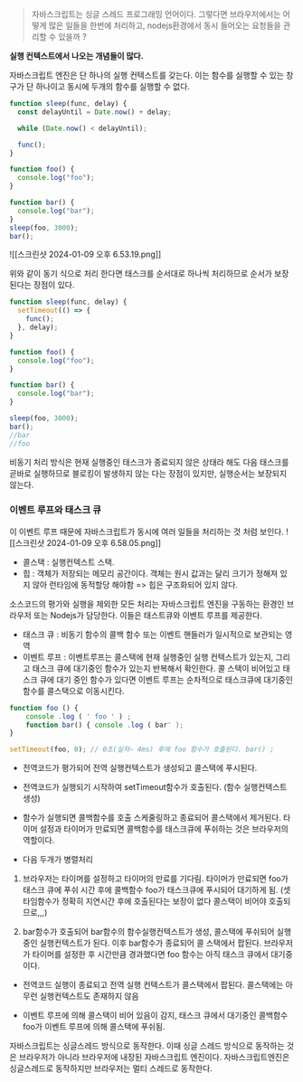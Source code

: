 > 자바스크립트는 싱글 스레드 프로그래밍 언어이다.
> 그렇다면 브라우저에서는 어떻게 많은 일들을 한번에 처리하고, nodejs환경에서 동시 들어오는 요청들을 관리할 수 있을까 ?

**실행 컨텍스트에서 나오는 개념들이 많다.**

자바스크립트 엔진은 단 하나의 실행 컨텍스트를 갖는다. 이는 함수를 실행할 수 있는 창구가 단 하나이고 동시에 두개의 함수를 실행할 수 없다.

```js
function sleep(func, delay) {
  const delayUntil = Date.now() + delay;

  while (Date.now() < delayUntil);

  func();
}

function foo() {
  console.log("foo");
}

function bar() {
  console.log("bar");
}
sleep(foo, 3000);
bar();
```

![[스크린샷 2024-01-09 오후 6.53.19.png]]

위와 같이 동기 식으로 처리 한다면 태스크를 순서대로 하나씩 처리하므로 순서가 보장된다는 장점이 있다.

```js
function sleep(func, delay) {
  setTimeout(() => {
    func();
  }, delay);
}

function foo() {
  console.log("foo");
}

function bar() {
  console.log("bar");
}

sleep(foo, 3000);
bar();
//bar
//foo
```

비동기 처리 방식은 현재 실행중인 태스크가 종료되지 않은 상태라 해도 다음 태스크를 곧바로 실행하므로 블로킹이 발생하지 않는 다는 장점이 있지만, 실행순서는 보장되지 않는다.

### 이벤트 루프와 태스크 큐

이 이벤트 루프 때문에 자바스크립트가 동시에 여러 일들을 처리하는 것 처럼 보인다.
![[스크린샷 2024-01-09 오후 6.58.05.png]]

- 콜스택 : 실행컨텍스트 스택.
- 힙 : 객체가 저장되는 메모리 공간이다. 객체는 원시 값과는 달리 크기가 정해져 있지 않아 런타임에 동적할당 해야함 => 힙은 구조화되어 있지 않다.

소스코드의 평가와 실행을 제외한 모든 처리는 자바스크립트 엔진을 구동하는 환경인 브라우저 또는 Nodejs가 담당한다.
이들은 태스트큐와 이벤트 루프를 제공한다.

- 태스크 큐 : 비동기 함수의 콜백 함수 또는 이벤트 핸들러가 일시적으로 보관되는 영역
- 이벤트 루프 : 이벤트루프는 콜스택에 현재 실행중인 실행 컨텍스트가 있는지, 그리고 태스크 큐에 대기중인 함수가 있는지 반복해서 확인한다. 콜 스택이 비어있고 태스크 큐에 대기 중인 함수가 있다면 이벤트 루프는 순차적으로 태스크큐에 대기중인 함수를 콜스택으로 이동시킨다.

```js
function foo () {
	console .log ( ' foo ' ) ;
	function bar() { console .log ( bar' );
}

setTimeout(foo, 0); // 0초(실저~ 4ms) 후에 foo 함수가 호출된다. bar() ;

```

- 전역코드가 평가되어 전역 실행컨텍스트가 생성되고 콜스택에 푸시된다.

- 전역코드가 실행되기 시작하여 setTimeout함수가 호출된다. (함수 실행컨텍스트 생성)

- 함수가 실행되면 콜백함수를 호출 스케줄링하고 종료되어 콜스택에서 제거된다. 타이머 설정과 타이머가 만료되면 콜백함수를 태스크큐에 푸쉬하는 것은 브라우저의 역할이다.

- 다음 두개가 병렬처리

1. 브라우저는 타이머를 설정하고 타이머의 만료를 기다림. 타이머가 만료되면 foo가 태스크 큐에 푸쉬 시간 후에 콜백함수 foo가 태스크큐에 푸시되어 대기하게 됨. (셋타임함수가 정확히 지연시간 후에 호출된다는 보장이 없다 콜스택이 비어야 호출되므로,,,)

2. bar함수가 호출되어 bar함수의 함수실행컨텍스트가 생성, 콜스택에 푸쉬되어 실행중인 실행컨텍스트가 된다. 이후 bar함수가 종료되어 콜 스택에서 팝된다. 브라우저가 타이머를 설정한 후 시간만큼 경과했다면 foo 함수는 아직 태스크 큐에서 대기중이다.

- 전역코드 실행이 종료되고 전역 실행 컨텍스트가 콜스택에서 팝된다. 콜스택에는 아무런 실행컨텍스트도 존재하지 않음

- 이벤트 루프에 의해 콜스택이 비어 있음이 감지, 태스크 큐에서 대기중인 콜백함수 foo가 이벤트 루프에 의해 콜스택에 푸쉬됨.

자바스크립트는 싱글스레드 방식으로 동작한다. 이때 싱글 스레드 방식으로 동작하는 것은 브라우저가 아니라 브라우저에 내장된 자바스크립트 엔진이다.
자바스크립트엔진은 싱글스레드로 동작하지만 브라우저는 멀티 스레드로 동작한다.
